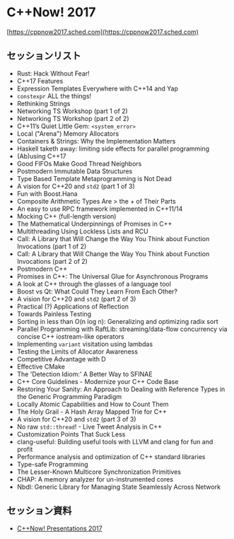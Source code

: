 # C++Now! 2017
[https://cppnow2017.sched.com](https://cppnow2017.sched.com)

## セッションリスト
- Rust: Hack Without Fear!
- C++17 Features
- Expression Templates Everywhere with C++14 and Yap
- `constexpr` ALL the things!
- Rethinking Strings
- Networking TS Workshop (part 1 of 2)
- Networking TS Workshop (part 2 of 2)
- C++11’s Quiet Little Gem: `<system_error>`
- Local ("Arena") Memory Allocators
- Containers & Strings: Why the Implementation Matters
- Haskell taketh away: limiting side effects for parallel programming
- (Ab)using C++17
- Good FIFOs Make Good Thread Neighbors
- Postmodern Immutable Data Structures
- Type Based Template Metaprogramming is Not Dead
- A vision for C++20 and `std2` (part 1 of 3)
- Fun with Boost.Hana
- Composite Arithmetic Types Are > the + of Their Parts
- An easy to use RPC framework implemented in C++11/14
- Mocking C++ (full-length version)
- The Mathematical Underpinnings of Promises in C++
- Multithreading Using Lockless Lists and RCU
- Call: A Library that Will Change the Way You Think about Function Invocations (part 1 of 2)
- Call: A Library that Will Change the Way You Think about Function Invocations (part 2 of 2)
- Postmodern C++
- Promises in C++: The Universal Glue for Asynchronous Programs
- A look at C++ through the glasses of a language tool
- Boost vs Qt: What Could They Learn From Each Other?
- A vision for C++20 and `std2` (part 2 of 3)
- Practical (?) Applications of Reflection
- Towards Painless Testing
- Sorting in less than O(n log n): Generalizing and optimizing radix sort
- Parallel Programming with RaftLib: streaming/data-flow concurrency via concise C++ iostream-like operators
- Implementing `variant` visitation using lambdas
- Testing the Limits of Allocator Awareness
- Competitive Advantage with D
- Effective CMake
- The 'Detection Idiom:' A Better Way to SFINAE
- C++ Core Guidelines - Modernize your C++ Code Base
- Restoring Your Sanity: An Approach to Dealing with Reference Types in the Generic Programming Paradigm
- Locally Atomic Capabilities and How to Count Them
- The Holy Grail - A Hash Array Mapped Trie for C++
- A vision for C++20 and `std2` (part 3 of 3)
- No raw `std::thread`! - Live Tweet Analysis in C++
- Customization Points That Suck Less
- clang-useful: Building useful tools with LLVM and clang for fun and profit
- Performance analysis and optimization of C++ standard libraries
- Type-safe Programming
- The Lesser-Known Multicore Synchronization Primitives
- CHAP: A memory analyzer for un-instrumented cores
- Nbdl: Generic Library for Managing State Seamlessly Across Network

## セッション資料
- [C++Now! Presentations 2017](https://github.com/boostcon/cppnow_presentations_2017)

